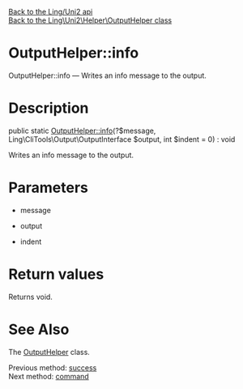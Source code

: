 [Back to the Ling/Uni2 api](https://github.com/lingtalfi/Uni2/blob/master/doc/api/Ling/Uni2.md)<br>
[Back to the Ling\Uni2\Helper\OutputHelper class](https://github.com/lingtalfi/Uni2/blob/master/doc/api/Ling/Uni2/Helper/OutputHelper.md)


OutputHelper::info
================



OutputHelper::info — Writes an info message to the output.




Description
================


public static [OutputHelper::info](https://github.com/lingtalfi/Uni2/blob/master/doc/api/Ling/Uni2/Helper/OutputHelper/info.md)(?$message, Ling\CliTools\Output\OutputInterface $output, int $indent = 0) : void




Writes an info message to the output.




Parameters
================


- message

    

- output

    

- indent

    


Return values
================

Returns void.








See Also
================

The [OutputHelper](https://github.com/lingtalfi/Uni2/blob/master/doc/api/Ling/Uni2/Helper/OutputHelper.md) class.

Previous method: [success](https://github.com/lingtalfi/Uni2/blob/master/doc/api/Ling/Uni2/Helper/OutputHelper/success.md)<br>Next method: [command](https://github.com/lingtalfi/Uni2/blob/master/doc/api/Ling/Uni2/Helper/OutputHelper/command.md)<br>

